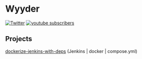 # Wyyder 

[![Twitter](https://img.shields.io/badge/twitter-@wyyder-green.svg)](https://twitter.com/wyyder)
<a href="https://www.youtube.com/channel/UCklWKcVOeAAV1SC1eQwnLNQ?sub_confirmation=1">
      <img alt="youtube subscribers" title="Please Subscribe..." src="https://freshidea.com/jonah/youtube-api/subscribers-badge.php?label=Subscribers&style=for-the-badge&color=red&labelColor=ce4630"/></a> 

## Projects
[dockerize-jenkins-with-deps](./dockerize-jenkins-with-deps/README.md)
(Jenkins | docker | compose.yml)
